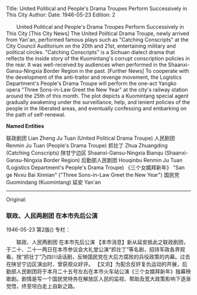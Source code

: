 Title: United Political and People's Drama Troupes Perform Successively in This City
Author: 
Date: 1946-05-23
Edition: 2

　　United Political and People's Drama Troupes
    Perform Successively in This City
    [This City News] The United Political Drama Troupe, newly arrived from Yan'an, performed famous plays such as "Catching Conscripts" at the City Council Auditorium on the 20th and 21st, entertaining military and political circles. "Catching Conscripts" is a Sichuan dialect drama that reflects the inside story of the Kuomintang's corrupt conscription policies in the rear. It was well-received by audiences when performed in the Shaanxi-Gansu-Ningxia Border Region in the past.
    [Further News] To cooperate with the development of the anti-traitor and revenge movement, the Logistics Department's People's Drama Troupe will perform the one-act Yangko opera "Three Sons-in-Law Greet the New Year" at the city's railway station around the 25th of this month. The plot depicts a Kuomintang special agent gradually awakening under the surveillance, help, and lenient policies of the people in the liberated areas, and eventually confessing and embarking on the path of self-renewal.

**Named Entities**

联政剧团   Lian Zheng Ju Tuan (United Political Drama Troupe)
人民剧团   Renmin Ju Tuan (People's Drama Troupe)
抓壮丁     Zhua Zhuangding (Catching Conscripts)
陕甘宁边区   Shaanxi-Gansu-Ningxia Bianqu (Shaanxi-Gansu-Ningxia Border Region)
后勤部人民剧团   Houqinbu Renmin Ju Tuan (Logistics Department's People's Drama Troupe)
《三个女婿拜新年》   "San ge Nvxu Bai Xinnian" ("Three Sons-in-Law Greet the New Year")
国民党   Guomindang (Kuomintang)
延安   Yan'an



<hr /> 

Original: 


### 联政、人民两剧团  在本市先后公演

1946-05-23
第2版()
专栏：

　　联政、人民两剧团
    在本市先后公演
    【本市消息】新从延安抵此之联政剧团，于二十、二十一两日在本市参议会大礼堂公演“抓壮丁”等名剧，招待军政各界观看。按“抓壮丁”乃四川话话剧，反映国民党在大后方腐败的兵役政策的内幕。过去在陕甘宁边区演出时，曾获观众好评。
    【又讯】为配合反奸复仇运动的开展，后勤部人民剧团将于本月二十五号左右在本市火车站公演《三个女婿拜新年》独幕秧歌剧。剧情是写一个国民党特务在解放区人民的监视、帮助及宽大政策影响下逐渐觉悟，终至坦白走上自新之路。
